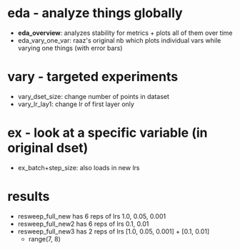# eda - analyze things globally
- **eda_overview**: analyzes stability for metrics + plots all of them over time
- eda_vary_one_var: raaz's original nb which plots individual vars while varying one things (with error bars)

# vary - targeted experiments
- vary_dset_size: change number of points in dataset
- vary_lr_lay1: change lr of first layer only

# ex - look at a specific variable (in original dset)
- ex_batch+step_size: also loads in new lrs

# results
- resweep_full_new has 6 reps of lrs 1.0, 0.05, 0.001
- resweep_full_new2 has 6 reps of lrs 0.1, 0.01
- resweep_full_new3 has 2 reps of lrs [1.0, 0.05, 0.001] + [0.1, 0.01]
    - range(7, 8)
